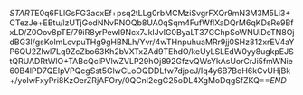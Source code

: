 $START$E0q6FLlGsFG3aoxEf+psq2tLLg0rbMCMziSvgrFXQr9mN3M3M5Li3+CTezJe+EBtu/lzUTjGodNNvRNOQb8UA0qSqm4FufWflXaDQrM6qKDsRe9BfxLD/Z0Oov8pTE/79iR8yrPewI9Ncx7JklJvIG0ByaLT37GChpSoWNUiDeTN8OjdBG3l/gsKolmLcvpuTHg9gHBNLh/Yvr/4wTHnpuhuaMRr9jj0SHz812xrEV4aYP6QU2ZIwl7Lq9ZcZbo63Kh2bVXTxZAd9TEhdO/keUyLSLEdW0yy8ugkpEJStQRUADRtWlO+TABcQclPVlwZVLP29hOj892GfzvQWsYkAsUorCrJi5fmWNie60B4lPD7QEIpVPQcgSst5GlwCLoOQDDLfw7djpeJ/Iq4y6B7BoH6kCvUHjBk+/yoIwFxyPri8KzOerZRjAFOry/0QCnl2egG25oDL4XgMoDqgSfZKQ==$END$